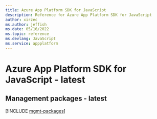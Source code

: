 ```yaml
---
title: Azure App Platform SDK for JavaScript
description: Reference for Azure App Platform SDK for JavaScript
author: xirzec
ms.author: jeffish
ms.date: 05/16/2022
ms.topic: reference
ms.devlang: JavaScript
ms.service: appplatform
---
```

# Azure App Platform SDK for JavaScript - latest
## Management packages - latest
[!INCLUDE [mgmt-packages](app-platform-mgmt-index.md)]
